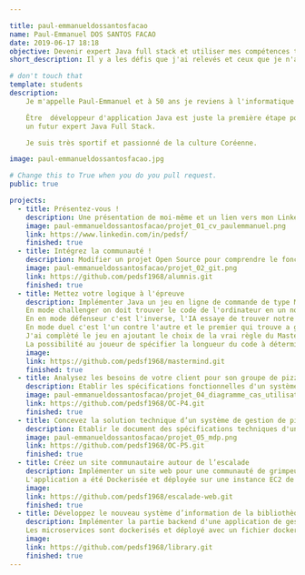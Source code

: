 ```yaml
---

title: paul-emmanueldossantosfacao
name: Paul-Emmanuel DOS SANTOS FACAO
date: 2019-06-17 18:18
objective: Devenir expert Java full stack et utiliser mes compétences transverses.
short_description: Il y a les défis que j'ai relevés et ceux que je n'ai pas attaqués.

# don't touch that
template: students
description:
    Je m'appelle Paul-Emmanuel et à 50 ans je reviens à l'informatique après 20 ans de disgression.

    Être  développeur d'application Java est juste la première étape pour être 
    un futur expert Java Full Stack. 

    Je suis très sportif et passionné de la culture Coréenne.

image: paul-emmanueldossantosfacao.jpg

# Change this to True when you do you pull request.
public: true

projects:
  - title: Présentez-vous !
    description: Une présentation de moi-même et un lien vers mon LinkedIn.
    image: paul-emmanueldossantosfacao/projet_01_cv_paulemmanuel.png
    link: https://www.linkedin.com/in/pedsf/
    finished: true
  - title: Intégrez la communauté !
    description: Modifier un projet Open Source pour comprendre le fonctionnement de Git, de Github et des pull requests. 
    image: paul-emmanueldossantosfacao/projet_02_git.png
    link: https://github.com/pedsf1968/alumnis.git
    finished: true
  - title: Mettez votre logique à l'épreuve
    description: Implémenter Java un jeu en ligne de commande de type MasterMind ou l'on utilise une IA en fonction du mode d'exécution.
    En mode challenger on doit trouver le code de l'ordinateur en un nombre minimum de coup.
    En en mode défenseur c'est l'inverse, l'IA essaye de trouver notre code.
    En mode duel c'est l'un contre l'autre et le premier qui trouve a gagner.
    J'ai complèté le jeu en ajoutant le choix de la vrai règle du MasterMind.
    La possibilité au joueur de spécifier la longueur du code à déterminer est donnée ainsi qu'un mode IA contre IA.
  	image:
  	link: https://github.com/pedsf1968/mastermind.git
  	finished: true
  - title: Analysez les besoins de votre client pour son groupe de pizzerias
    description: Etablir les spécifications fonctionnelles d'un système de gestion d'un groupe de pizzérias. Lister les différents acteurs et leurs intéractions avec le système. Décrire les fonctionalités et décrire le cycle de vie d'une commande. Présenter une solution technique.
    image: paul-emmanueldossantosfacao/projet_04_diagramme_cas_utilisation_package_commandes.png
    link: https://github.com/pedsf1968/OC-P4.git
    finished: true
  - title: Concevez la solution technique d’un système de gestion de pizzeria
    description: Etablir le document des spécifications techniques d'un système de gestion d'un groupe de pizzérias. Décrirele les différents composants du système internes et externes utilisés par le système et leurs intéreactions. Etablir le Modèle Physique de Données avec un script SQL contenant un dump de la base avec un jeu de données. Décrire le déploiement de l'application.
    image: paul-emmanueldossantosfacao/projet_05_mdp.png
    link: https://github.com/pedsf1968/OC-P5.git
    finished: true
  - title: Créez un site communautaire autour de l’escalade
    description: Implémenter un site web pour une communauté de grimpeur. Utiliser le language propre à l'escalade. Un utilisateur doit pouvoir s'inscrire pour réserver ou mettre en ligne des Topologies. Le découpage du Modèle Physique de Données a été effectuer pour permettre à de décrire les Topologies de différents type. Un Topo peut avoir des Secteurs et des Voies. Un Secteur contient une ou plusieurs Voies. Pour chaque Topo, Secteur et Voies on peut ajouter une photo, une carte, définir les coordonnées GPS, ajouter des commentaires et différentes informations. Une voie est découpée en une ou plusieurs Longueurs et chaque Longueur comporte des Spits. Les membres peuvent résever et créer des Topos et ajouter leurs commentaires. L'administrateur peut annoter des Topos et supprimer des commentaires. 
    L'application a été Dockerisée et déployée sur une instance EC2 de AWS en utilisant une image Postgres:alpine pour la base de données. Une API restful a été implémenté en plus pour communiquer directement avec la base de données.
    image:
    link: https://github.com/pedsf1968/escalade-web.git
    finished: true
  - title: Développez le nouveau système d’information de la bibliothèque d’une grande ville
    description: Implémenter la partie backend d'une application de gestion de bibliothèque ainsi que sa partie frontend pour les utilisateurs et un batch pour effectuer les relances par internet. Le système peut gérer plusieurs types de média (livre, musiques, films et jeux). Un utilisateur peut s'inscrire et rechercher un média suivant différents critères pour pouvoir le réserver. La période d'emprunt, le nombre de média empruntable et le nombre de reconduction et paramètrable dans un fichier de propriétés. L'application est découpées en plusieurs microservices pour permettre une indépendance des différentes parties et une scalabilité. Chaque microservice est déployé dans un contenneur Docker. Un serveur de configuration permet de centraliser les configurations de tous les microservices dans un dépôt sur GitHub. Un serveur ZUUL est utilisé comme gateway dans le système. On utilise un serveur Eureka comme service discovery et en utilisant OpenFeign et Ribbon on fait du load balancing. Les requêtes entre les microservices sont effectuées en utilisant le spring.application.name et ZUUL envoie à la bonne addresse avec le bon port. Le microservice media-api permet de centraliser les images et renvoie le code byte sur simple requête GET. Les images sont classées dans dezs répertoires suivant le type de média et suivant l'identifiant média. Le microservice user-api est un controlleur restful pour gérer les utilisateurs et l'authentification. le microservice library-api est le controlleur restful pour gérer la partie métier. C'est avec lui que l'on fait les commandes CRUD sur les médias et les emprunts. Web-api est la partie frontend pour les utilisateurs qui utilise en plus Thymeleaf et Bootstrap. Un batch a été ajouter qui interroge une fois par jour le microservice library-api pour avoir la liste des retard. Il envoie ensuite les messages pour les utilisateurs sous forme de Json à un serveur Kafka (CloudKarafka). Un controleur restful mail-api interroge le serveur kafka pour récupérer chaque message et l'envoyer sous forme de mail aux utilisateurs (à Mailtrap). L'utilisation d'un serveur kafka permet d'éviter de saturer le serveur mail. 
    Les microservices sont dockerisés et déployé avec un fichier docker-compose.yml.
    image:
    link: https://github.com/pedsf1968/library.git
    finished: true
---
```

